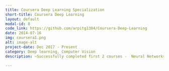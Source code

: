 ```yaml
---
title: Coursera Deep Learning Specialization
short-title: Coursera Deep Learning
layout: default
modal-id: 8
code_link: https://github.com/arpitg1304/Coursera-Deep-Learning
date: 2014-07-16
img: coursera1.png
alt: image-alt
project-date: Dec 2017 - Present
category: Deep learning, Computer Vision
description: ~Successfully completed first 2 courses -  Neural Networks and Deep Learning, Improving Deep Neural Networks<br><br>~Implemented shallow and deep Neural Networks from scratch<br><br>~Learnt to model cost functions, back propagation and various activation functions(sigmoid, ReLU, softmax)<br><br>~Learnt and implemented regularization(L2, dropout), and optimizers(ADAM, RMSProp, etc)

---
```

